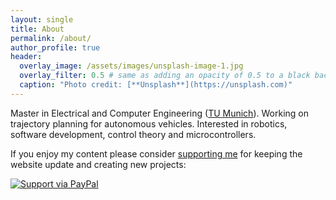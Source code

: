 ```yaml
---
layout: single
title: About
permalink: /about/
author_profile: true
header:
  overlay_image: /assets/images/unsplash-image-1.jpg
  overlay_filter: 0.5 # same as adding an opacity of 0.5 to a black background
  caption: "Photo credit: [**Unsplash**](https://unsplash.com)"
---
```


Master in Electrical and Computer Engineering ([TU Munich](https://www.ei.tum.de/en/welcome/)). 
Working on trajectory planning for autonomous vehicles. Interested in robotics, software development, control theory and microcontrollers.

If you enjoy my content please consider [supporting me](https://paypal.me/fpucher?locale.x=de_DE) for keeping the website update and creating new projects:

[![Support via PayPal](https://cdn.rawgit.com/twolfson/paypal-github-button/1.0.0/dist/button.svg)](https://paypal.me/fpucher)
